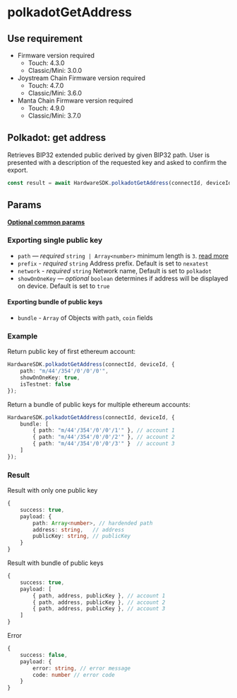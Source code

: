 # polkadotGetAddress

## Use requirement

* Firmware version required
  * Touch: 4.3.0
  * Classic/Mini: 3.0.0
* Joystream Chain Firmware version required
  * Touch: 4.7.0
  * Classic/Mini: 3.6.0
* Manta Chain Firmware version required
  * Touch: 4.9.0
  * Classic/Mini: 3.7.0

## Polkadot: get address

Retrieves BIP32 extended public derived by given BIP32 path. User is presented with a description of the requested key and asked to confirm the export.

```typescript
const result = await HardwareSDK.polkadotGetAddress(connectId, deviceId, params);
```

## Params

[**Optional common params**](../common-params.md)

### Exporting single public key

* `path` — _required_ `string | Array<number>` minimum length is `3`. [read more](../path.md)
* `prefix` - _required_ `string` Address prefix. Default is set to `nexatest`
* `network` - _required_ `string` Network name, Default is set to `polkadot`
* `showOnOneKey` — _optional_ `boolean` determines if address will be displayed on device. Default is set to `true`



#### Exporting bundle of public keys

* `bundle` - `Array` of Objects with `path`, `coin` fields

### Example

Return public key of first ethereum account:

```typescript
HardwareSDK.polkadotGetAddress(connectId, deviceId, {
    path: "m/44'/354'/0'/0'/0'",
    showOnOneKey: true,
    isTestnet: false
});
```

Return a bundle of public keys for multiple ethereum accounts:

```typescript
HardwareSDK.polkadotGetAddress(connectId, deviceId, {
    bundle: [
        { path: "m/44'/354'/0'/0'/1'" }, // account 1
        { path: "m/44'/354'/0'/0'/2'" }, // account 2
        { path: "m/44'/354'/0'/0'/3'" }  // account 3
    ]
});
```

### Result

Result with only one public key

```typescript
{
    success: true,
    payload: {
        path: Array<number>, // hardended path
        address: string,   // address
        publicKey: string, // publicKey
    }
}
```

Result with bundle of public keys

```typescript
{
    success: true,
    payload: [
        { path, address, publicKey }, // account 1
        { path, address, publicKey }, // account 2
        { path, address, publicKey }, // account 3
    ]
}
```

Error

```typescript
{
    success: false,
    payload: {
        error: string, // error message
        code: number // error code
    }
}
```
